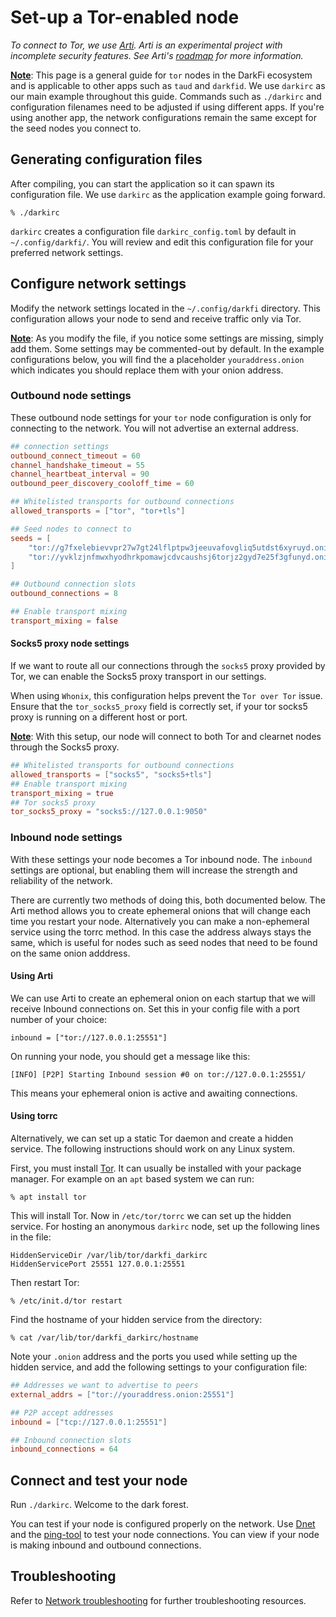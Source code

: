 # Set-up a Tor-enabled node

_To connect to Tor, we use [Arti](https://gitlab.torproject.org/tpo/core/arti). 
Arti is an experimental project with incomplete security features. See Arti's 
[roadmap](https://gitlab.torproject.org/tpo/core/arti#roadmap) for more 
information._

<u><b>Note</b></u>: This page is a general guide for `tor` nodes in the DarkFi 
ecosystem and is applicable to other apps such as `taud` and `darkfid`. We use 
`darkirc` as our main example throughout this guide. Commands such as `./darkirc`
and configuration filenames need to be adjusted if using different apps.
If you're using another app, the network configurations remain the same except 
for the seed nodes you connect to.

## Generating configuration files

After compiling, you can start the application so it can spawn its configuration 
file. We use `darkirc` as the application example going forward.

```shell
% ./darkirc
```

`darkirc` creates a configuration file `darkirc_config.toml` by default in 
`~/.config/darkfi/`. You will review and edit this configuration file for your 
preferred network settings. 

## Configure network settings

Modify the network settings located in the `~/.config/darkfi` directory. This 
configuration allows your node to send and receive traffic only via Tor.

<u><b>Note</b></u>: As you modify the file, if you notice some settings are missing, 
simply add them. Some settings may be commented-out by default. In the example 
configurations below, you will find the a placeholder `youraddress.onion` which 
indicates you should replace them with your onion address.

### Outbound node settings

These outbound node settings for your `tor` node configuration is only for
connecting to the network. You will not advertise an external address.

```toml
## connection settings
outbound_connect_timeout = 60
channel_handshake_timeout = 55
channel_heartbeat_interval = 90
outbound_peer_discovery_cooloff_time = 60

## Whitelisted transports for outbound connections
allowed_transports = ["tor", "tor+tls"]

## Seed nodes to connect to 
seeds = [
    "tor://g7fxelebievvpr27w7gt24lflptpw3jeeuvafovgliq5utdst6xyruyd.onion:25552",
    "tor://yvklzjnfmwxhyodhrkpomawjcdvcaushsj6torjz2gyd7e25f3gfunyd.onion:25552",
]

## Outbound connection slots
outbound_connections = 8

## Enable transport mixing
transport_mixing = false
```

#### Socks5 proxy node settings
If we want to route all our connections through the `socks5` proxy provided by Tor, we can enable the Socks5 proxy 
transport in our settings.

When using `Whonix`, this configuration helps prevent the `Tor over Tor` issue.
Ensure that the `tor_socks5_proxy` field is correctly set, if your tor socks5 proxy is running on a different 
host or port.

<u><b>Note</b></u>: With this setup, our node will connect to both Tor and clearnet nodes through the Socks5 proxy.
```toml
## Whitelisted transports for outbound connections
allowed_transports = ["socks5", "socks5+tls"]
## Enable transport mixing
transport_mixing = true
## Tor socks5 proxy
tor_socks5_proxy = "socks5://127.0.0.1:9050"
```

### Inbound node settings

With these settings your node becomes a Tor inbound node. The `inbound` 
settings are optional, but enabling them will increase the strength and 
reliability of the network.

There are currently two methods of doing this, both documented below.
The Arti method allows you to create ephemeral onions that will
change each time you restart your node. Alternatively you can make a
non-ephemeral service using the torrc method. In this case the address
always stays the same, which is useful for nodes such as seed nodes that
need to be found on the same onion adddress.

#### Using Arti

We can use Arti to create an ephemeral onion on each startup that we
will receive Inbound connections on. Set this in your config file with
a port number of your choice:

```
inbound = ["tor://127.0.0.1:25551"]
```

On running your node, you should get a message like this:

```
[INFO] [P2P] Starting Inbound session #0 on tor://127.0.0.1:25551/
```

This means your ephemeral onion is active and awaiting connections. 

#### Using torrc

Alternatively, we can set up a static Tor daemon and create a hidden
service.  The following instructions should work on any Linux system.

First, you must install [Tor](https://www.torproject.org/). It can usually be 
installed with your package manager. For example on an `apt` based system we can run:

```
% apt install tor
```

This will install Tor. Now in `/etc/tor/torrc` we can set up the hidden
service. For hosting an anonymous `darkirc` node, set up the following
lines in the file:

```
HiddenServiceDir /var/lib/tor/darkfi_darkirc
HiddenServicePort 25551 127.0.0.1:25551
```

Then restart Tor:

```
% /etc/init.d/tor restart
```

Find the hostname of your hidden service from the directory:

```
% cat /var/lib/tor/darkfi_darkirc/hostname
```

Note your `.onion` address and the ports you used while setting up the
hidden service, and add the following settings to your configuration file:

```toml
## Addresses we want to advertise to peers
external_addrs = ["tor://youraddress.onion:25551"]

## P2P accept addresses
inbound = ["tcp://127.0.0.1:25551"]

## Inbound connection slots
inbound_connections = 64
```

## Connect and test your node

Run `./darkirc`. Welcome to the dark forest.

You can test if your node is configured properly on the network. Use 
[Dnet](../../learn/dchat/network-tools/using-dnet.md) and the 
[ping-tool](../network-troubleshooting.md#ping-tool) to test your node 
connections. You can view if your node is making inbound and outbound connections.

## Troubleshooting

Refer to [Network troubleshooting](../network-troubleshooting.md)
for further troubleshooting resources.

